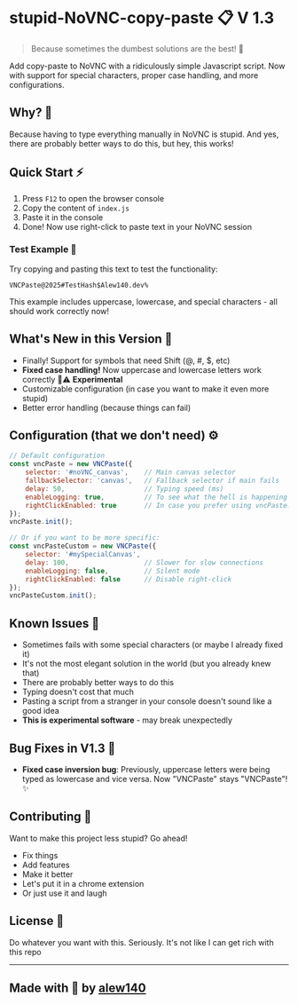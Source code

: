 # stupid-NoVNC-copy-paste 📋 V 1.3

> Because sometimes the dumbest solutions are the best! 🚀

Add copy-paste to NoVNC with a ridiculously simple Javascript script. Now with support for special characters, proper case handling, and more configurations.


## Why? 🤔
Because having to type everything manually in NoVNC is stupid. And yes, there are probably better ways to do this, but hey, this works!

## Quick Start ⚡
1. Press `F12` to open the browser console
2. Copy the content of `index.js`
3. Paste it in the console
4. Done! Now use right-click to paste text in your NoVNC session

### Test Example 🧪
Try copying and pasting this text to test the functionality:
```
VNCPaste@2025#TestHash$Alew140.dev%
```
This example includes uppercase, lowercase, and special characters - all should work correctly now!

## What's New in this Version 🎉
- Finally! Support for symbols that need Shift (@, #, $, etc)
- **Fixed case handling!** Now uppercase and lowercase letters work correctly 🎯⚠️ **Experimental**
- Customizable configuration (in case you want to make it even more stupid)
- Better error handling (because things can fail)

## Configuration (that we don't need) ⚙️
```javascript
// Default configuration
const vncPaste = new VNCPaste({
    selector: '#noVNC_canvas',    // Main canvas selector
    fallbackSelector: 'canvas',   // Fallback selector if main fails
    delay: 50,                    // Typing speed (ms)
    enableLogging: true,          // To see what the hell is happening
    rightClickEnabled: true       // In case you prefer using vncPaste.sendString('text here')
});
vncPaste.init();

// Or if you want to be more specific:
const vncPasteCustom = new VNCPaste({
    selector: '#mySpecialCanvas',
    delay: 100,                   // Slower for slow connections
    enableLogging: false,         // Silent mode
    rightClickEnabled: false      // Disable right-click
});
vncPasteCustom.init();
```

## Known Issues 🐛
- Sometimes fails with some special characters (or maybe I already fixed it)
- It's not the most elegant solution in the world (but you already knew that)
- There are probably better ways to do this
- Typing doesn't cost that much
- Pasting a script from a stranger in your console doesn't sound like a good idea
- **This is experimental software** - may break unexpectedly

## Bug Fixes in V1.3 🔧
- **Fixed case inversion bug**: Previously, uppercase letters were being typed as lowercase and vice versa. Now "VNCPaste" stays "VNCPaste"! ✨

## Contributing 🤝
Want to make this project less stupid? Go ahead!
- Fix things
- Add features
- Make it better
- Let's put it in a chrome extension
- Or just use it and laugh

## License 📄
Do whatever you want with this. Seriously. It's not like I can get rich with this repo

---
Made with 💖 by [alew140](https://alew140.dev)
---
